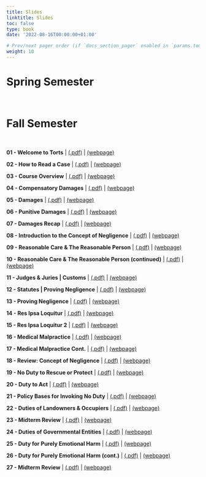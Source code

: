 ```yaml
---
title: Slides
linktitle: Slides
toc: false
type: book
date: '2022-08-16T00:00:00+01:00'

# Prev/next pager order (if `docs_section_pager` enabled in `params.toml`)
weight: 10
---
```

# Spring Semester

<br>

# Fall Semester

<br>

**01 - Welcome to Torts** | [(.pdf)](/../../torts-material/slides/01-welcome-to-torts.pdf) | [(webpage)](/../../torts-material/slides/01-welcome-to-torts)

**02 - How to Read a Case** | [(.pdf)](/../../torts-material/slides/02-how-to-read-a-case.pdf) | [(webpage)](/../../torts-material/slides/02-how-to-read-a-case)

**03 - Course Overview** | [(.pdf)](/../../torts-material/slides/03-course-overview.pdf) | [(webpage)](/../../torts-material/slides/03-course-overview)

**04 - Compensatory Damages** | [(.pdf)](/../../torts-material/slides/04-compensatory-damages.pdf) | [(webpage)](/../../torts-material/slides/04-compensatory-damages)

**05 - Damages** | [(.pdf)](/../../torts-material/slides/05-damages-2.pdf) | [(webpage)](/../../torts-material/slides/05-damages-2)

**06 - Punitive Damages** | [(.pdf)](/../../torts-material/slides/06-punitive-damages.pdf) | [(webpage)](/../../torts-material/slides/06-punitive-damages)

**07 - Damages Recap** | [(.pdf)](/../../torts-material/slides/07-damages-recap.pdf) | [(webpage)](/../../torts-material/slides/07-damages-recap)

**08 - Introduction to the Concept of Negligence** | [(.pdf)](/../../torts-material/slides/08-negligence-intro.pdf) | [(webpage)](/../../torts-material/slides/08-negligence-intro)

**09 - Reasonable Care & The Reasonable Person** | [(.pdf)](/../../torts-material/slides/09-reasonable-care.pdf) | [(webpage)](/../../torts-material/slides/09-reasonable-care)

**10 - Reasonable Care & The Reasonable Person (continued)** | [(.pdf)](/../../torts-material/slides/10-reasonable-person.pdf) | [(webpage)](/../../torts-material/slides/10-reasonable-person)

**11 - Judges & Juries | Customs** | [(.pdf)](/../../torts-material/slides/11-judge-jury.pdf) | [(webpage)](/../../torts-material/slides/11-judge-jury)

**12 - Statutes | Proving Negligence** | [(.pdf)](/../../torts-material/slides/12-statutes.pdf) | [(webpage)](/../../torts-material/slides/12-statutes)

**13 - Proving Negligence** | [(.pdf)](/../../torts-material/slides/13-proving-negligence.pdf) | [(webpage)](/../../torts-material/slides/13-proving-negligence)

**14 - Res Ipsa Loquitur** | [(.pdf)](/../../torts-material/slides/14-res-ipsa.pdf) | [(webpage)](/../../torts-material/slides/14-res-ipsa)

**15 - Res Ipsa Loquitur 2** | [(.pdf)](/../../torts-material/slides/15-res-ipsa-2.pdf) | [(webpage)](/../../torts-material/slides/15-res-ipsa-2)

**16 - Medical Malpractice** | [(.pdf)](/../../torts-material/slides/16-medical-malpractice.pdf) | [(webpage)](/../../torts-material/slides/16-medical-malpractice)

**17 - Medical Malpractice Cont.** | [(.pdf)](/../../torts-material/slides/17-medical-malpractice-cont.pdf) | [(webpage)](/../../torts-material/slides/17-medical-malpractice-cont)

**18 - Review: Concept of Negligence** | [(.pdf)](/../../torts-material/slides/18-review.pdf) | [(webpage)](/../../torts-material/slides/18-review)

**19 - No Duty to Rescue or Protect** | [(.pdf)](/../../torts-material/slides/19-no-duty.pdf) | [(webpage)](/../../torts-material/slides/19-no-duty)

**20 - Duty to Act** | [(.pdf)](/../../torts-material/slides/20-duty-to-act.pdf) | [(webpage)](/../../torts-material/slides/20-duty-to-act)

**21 - Policy Bases for Invoking No Duty** | [(.pdf)](/../../torts-material/slides/21-policy-bases.pdf) | [(webpage)](/../../torts-material/slides/21-policy-bases)

**22 - Duties of Landowners & Occupiers** | [(.pdf)](/../../torts-material/slides/22-landowners.pdf) | [(webpage)](/../../torts-material/slides/22-landowners)

**23 - Midterm Review** | [(.pdf)](/../../torts-material/slides/23-midterm.pdf) | [(webpage)](/../../torts-material/slides/23-midterm)

**24 - Duties of Governmental Entities** | [(.pdf)](/../../torts-material/slides/24-government.pdf) | [(webpage)](/../../torts-material/slides/24-government)

**25 - Duty for Purely Emotional Harm** | [(.pdf)](/../../torts-material/slides/25-nied.pdf) | [(webpage)](/../../torts-material/slides/25-nied)

**26 - Duty for Purely Emotional Harm (cont.)** | [(.pdf)](/../../torts-material/slides/26-nied.pdf) | [(webpage)](/../../torts-material/slides/26-nied)

**27 - Midterm Review** | [(.pdf)](/../../torts-material/slides/27-midterm.pdf) | [(webpage)](/../../torts-material/slides/27-midterm)